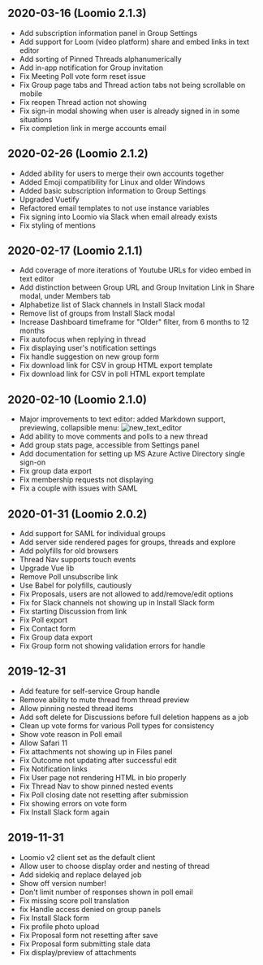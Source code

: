 ## 2020-03-16 (Loomio 2.1.3)

- Add subscription information panel in Group Settings
- Add support for Loom (video platform) share and embed links in text editor
- Add sorting of Pinned Threads alphanumerically
- Add in-app notification for Group invitation
- Fix Meeting Poll vote form reset issue
- Fix Group page tabs and Thread action tabs not being scrollable on mobile
- Fix reopen Thread action not showing
- Fix sign-in modal showing when user is already signed in in some situations
- Fix completion link in merge accounts email

## 2020-02-26 (Loomio 2.1.2)

- Added ability for users to merge their own accounts together
- Added Emoji compatibility for Linux and older Windows
- Added basic subscription information to Group Settings
- Upgraded Vuetify
- Refactored email templates to not use instance variables
- Fix signing into Loomio via Slack when email already exists
- Fix styling of mentions

## 2020-02-17 (Loomio 2.1.1)

- Add coverage of more iterations of Youtube URLs for video embed in text editor
- Add distinction between Group URL and Group Invitation Link in Share modal, under Members tab
- Alphabetize list of Slack channels in Install Slack modal
- Remove list of groups from Install Slack modal
- Increase Dashboard timeframe for "Older" filter, from 6 months to 12 months
- Fix autofocus when replying in thread
- Fix displaying user's notification settings
- Fix handle suggestion on new group form
- Fix download link for CSV in group HTML export template
- Fix download link for CSV in poll HTML export template

## 2020-02-10 (Loomio 2.1.0)
- Major improvements to text editor: added Markdown support, previewing, collapsible menu:
![new_text_editor](https://user-images.githubusercontent.com/10443269/74111288-73809280-4bf8-11ea-858b-1123226a05a3.gif)
- Add ability to move comments and polls to a new thread
- Add group stats page, accessible from Settings panel
- Add documentation for setting up MS Azure Active Directory single sign-on
- Fix group data export
- Fix membership requests not displaying
- Fix a couple with issues with SAML

## 2020-01-31 (Loomio 2.0.2)
- Add support for SAML for individual groups
- Add server side rendered pages for groups, threads and explore
- Add polyfills for old browsers
- Thread Nav supports touch events
- Upgrade Vue lib
- Remove Poll unsubscribe link
- Use Babel for polyfills, cautiously
- Fix Proposals, users are not allowed to add/remove/edit options
- Fix for Slack channels not showing up in Install Slack form
- Fix starting Discussion from link
- Fix Poll export
- Fix Contact form
- Fix Group data export
- Fix Group form not showing validation errors for handle

## 2019-12-31
- Add feature for self-service Group handle
- Remove ability to mute thread from thread preview
- Allow pinning nested thread items
- Add soft delete for Discussions before full deletion happens as a job
- Clean up vote forms for various Poll types for consistency
- Show vote reason in Poll email
- Allow Safari 11
- Fix attachments not showing up in Files panel
- Fix Outcome not updating after successful edit
- Fix Notification links
- Fix User page not rendering HTML in bio properly
- Fix Thread Nav to show pinned nested events
- Fix Poll closing date not resetting after submission
- Fix showing errors on vote form
- Fix Install Slack form again

## 2019-11-31
- Loomio v2 client set as the default client
- Allow user to choose display order and nesting of thread
- Add sidekiq and replace delayed job
- Show off version number!
- Don't limit number of responses shown in poll email
- Fix missing score poll translation
- fix Handle access denied on group panels
- Fix Install Slack form
- Fix profile photo upload
- Fix Proposal form not resetting after save
- Fix Proposal form submitting stale data
- Fix display/preview of attachments
